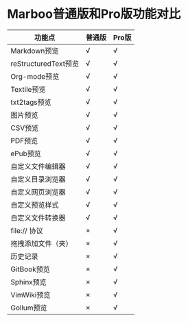 # Marboo普通版和Pro版功能对比

<!--
create time: 2015-10-14 07:21:30
Author: amoblin

This file is created by Marboo<http://marboo.io> template file $MARBOO_HOME/.media/starts/default.md
本文件由 Marboo<http://marboo.io> 模板文件 $MARBOO_HOME/.media/starts/default.md 创建
-->


|  功能点           | 普通版 | Pro版 |
|-------------|-------|-------|
| Markdown预览 | √      | √ |
| reStructuredText预览 | √      | √ |
| Org-mode预览 | √      | √ |
| Textile预览 | √      | √ |
| txt2tags预览 | √      | √ |
| 图片预览 | √      | √ |
| CSV预览 | √      | √ |
| PDF预览 | √      | √ |
| ePub预览 | √      | √ |
| 自定义文件编辑器 | √      | √ |
| 自定义目录浏览器 | √      | √ |
| 自定义网页浏览器 | √      | √ |
| 自定义预览样式    | √      | √ |
| 自定义文件转换器  | √      | √ |
| file:// 协议 | ×      | √ |
| 拖拽添加文件（夹）   | ×    | √ |
| 历史记录 | ×      | √ |
| GitBook预览 | ×      | √ |
| Sphinx预览 | ×      | √ |
| VimWiki预览 | ×      | √ |
| Gollum预览 | ×      | √ |
